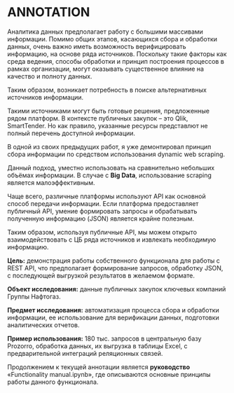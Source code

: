 # ANNOTATION

Аналитика данных предполагает работу с большими массивами информации. Помимо общих этапов, касающихся сбора и обработки данных, очень важно иметь возможность верифицировать информацию, на основе ряда источников. Поскольку такие факторы как среда ведения, способы обработки и принцип построения процессов в рамках организации, могут оказывать существенное влияние на качество и полноту данных.

Таким образом, возникает потребность в поиске альтернативных источников информации.

Такими источниками могут быть готовые решения, предложенные рядом платформ. В контексте публичных закупок – это Qlik, SmartTender. Но как правило, указанные ресурсы представлют не полный перечень доступной информации.

В одной из своих предыдущих работ, я уже демонтировал принцип сбора информации по средством использования dynamic web scraping.

Данный подход, уместно использовать на сравнительно небольших объёмах информации. В случае с **Big Data**, использование scraping является малоэффективным.

Чаще всего, различные платформы используют API как основной способ передачи информации. Если платформа предоставляет публичный API, умение формировать запросы и обрабатывать полученную информацию (JSON) является крайне полезным.

Таким образом, используя публичные API, мы можем открыто взаимодействовать с ЦБ ряда источников и извлекать необходимую информацию.

**Цель:** демонстрация работы собственного функционала для работы с REST API, что предполагает формирование запросов, обработку JSON, с последующей выгрузкой результатов в желаемом формате.

**Объект исследования:** данные публичных закупок ключевых компаний Группы Нафтогаз.

**Предмет исследования:** автоматизация процесса сбора и обработки информации, ее использование для верификации данных, подготовки аналитических отчетов.

**Пример использования:** 180 тыс. запросов в центральную базу Prozorro, обработка данных, их выгрузка в таблицы Excel, с предварительной интеграций реляционных связей.

Продолжением к текущей аннотации является **руководство** «Functionality manual.ipynb», где описываются основные принципы работы данного функционала.
